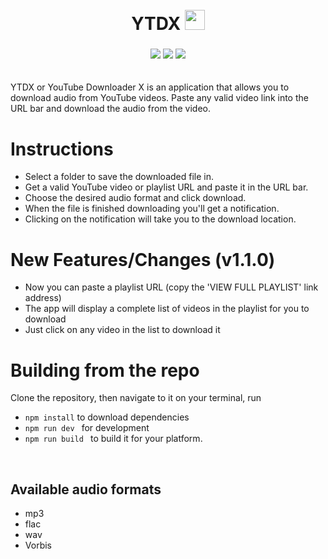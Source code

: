 
<h1 align="center">
	<br>
	 YTDX <img width = "32px" src = "https://raw.githubusercontent.com/Aveek-Saha/ytdx/master/ytdx.png">

</h1>
<h3 align="center">
<img src ="https://img.shields.io/github/downloads/Aveek-Saha/ytdx/total.svg?style=for-the-badge">
<img src ="https://img.shields.io/github/stars/Aveek-Saha/ytdx.svg?style=for-the-badge">
<img src ="https://img.shields.io/github/forks/Aveek-Saha/ytdx.svg?style=for-the-badge">
</h3>
<br>
YTDX or YouTube Downloader X is an application that allows you to download audio from YouTube videos.
Paste any valid video link into the URL bar and download the audio from the video.


# Instructions
- Select a folder to save the downloaded file in. 
- Get a valid YouTube video or playlist URL and paste it in the URL bar.
- Choose the desired audio format and click download.
- When the file is finished downloading you'll get a notification.
- Clicking on the notification will take you to the download location.

# New Features/Changes (v1.1.0)
- Now you can paste a playlist URL (copy the 'VIEW FULL PLAYLIST' link address)
- The app will display a complete list of videos in the playlist for you to download
- Just click on any video in the list to download it

# Building from the repo
Clone the repository, then navigate to it on your terminal, run
- ```npm install``` to download dependencies
- ```npm run dev ``` for development
- ```npm run build ``` to build it for your platform.
<br>

## Available audio formats
* mp3
* flac
* wav
* Vorbis
